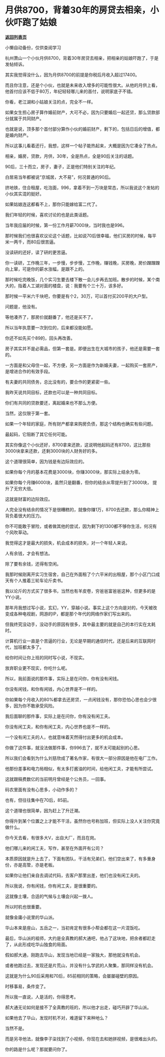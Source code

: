 # 月供8700，背着30年的房贷去相亲，小伙吓跑了姑娘

[**返回列表页**](/gzh/记忆承载3)

小懒自动备份，仅供查阅学习

杭州萧山一个小伙月供8700，背着30年房贷去相亲，把相亲的姑娘吓跑了，于是发帖倾诉。  

  

其实我觉得没什么，因为月供8700的前提是你税后月收入超过17400。  

  

而且你注意，还是个小伙，也就是未来收入增多的可能性很大。从他的月供上看，他首付应该不低于80万，年纪轻轻哪儿来的首付，说明家底子不错。

  

你看，老江湖和小姑娘关注的点，完全不一样。

  

如果女生担心房子算作婚前财产，大可不必，因为只要婚后一起还贷，那么贷款部分就属于共同财产。  

  

也就是说，顶多那个首付部分算作小伙的婚前财产，剩下的，包括日后的增值，都是婚内财产。

  

所以这事儿看着还行，我想，这样一个帖子能热起来，大概是因为它凑全了热点。

  

相亲，婚房，贷款，月供，30年，全是热点，全是90后关注的话题。  

  

90后，三十而立，房子，妻子，正是他们特别关注的年纪。  

  

白居易当年都被说“京城居，大不易”，何况普通的90后。

  

挤地铁，住合租屋，吃泡面，996，拿着不到一万块是常态，所以我说这个发帖的小伙其实混的挺好。

  

如果姑娘连这都看不上，那你只能嫁给富二代了。

  

我们年轻的时候，喜欢讨论的也是此类话题。

  

当年我应届的时候，第一份工作月薪7000块，当时我也是996。

  

那时候我们也很喜欢议论这个话题，比如说70后很幸福，他们买房的时候，每平米一两千，而80后很苦逼。

  

没读研的还好，读了研的更苦逼。

  

你一读研，工作晚三年，一步慢，步步慢，工作晚，赚钱晚，买房晚，房价蹭蹭蹭向上窜，可是你的薪水涨幅，是跟不上的。

  

那时候吃完晚饭，几个实习生要去楼下散一会儿步再去加班。散步的时候，某个南大的，指着人工湖对面的楼盘，说：我要有个三十万，该多好。

  

那时候一平米六千块吧，你要是有个2，30万，可以首付买200平的大户型。

  

问题是，他没有。

  

等他凑齐了，那房价就翻番了，他还是买不了。

  

所以当年执意要一次到位的，后来都没能如愿。

  

你还不如先买个89的，回头再改善。  

  

房子其实并不是必需品，但第一套是。即便出生在大城市的孩子，他还是需要一套的。

  

一方面是和父母住一起，不方便，另一方面是作为新婚夫妻，一起购买一套房产，是增进合作的有效手段。

  

有夫妻的共同债务，总比没有的，要合作的更紧密一些。

  

我昨天说共同目标，还款也可以是一种共同目标。

  

你们有共同的贷款要还，离起婚来也不那么方便。

  

当然，这仅限于第一套。  

  

如果一个年轻的家庭，所有财产都拿来购房负债，那这个结构也确实有些问题。

  

最起码，它阻断了其它任何可能。

  

其实你像这个小伙还好，8700拿来还款，这说明他起码还有8700，这比那些3000块拿来还款，还剩3000块的人财务好的多。  

  

这个道理很简单，因为钱是有边际效应的。

  

如果你每个月的基本花费是3000块，你赚3000块，那实际上结余为零。  

  

如果你每个月赚6000块，虽然只是翻番，但你的结余从零提升到了3000块， 提升了无穷大倍。

  

这就是财富的边际效应。

  

人完全没有结余的情况下是很糟糕的，就像你赚1万，8700去还款，那么你精神上背负着很大的压力。

  

你不可能敢于冒险，或者做其他的尝试，因为剩下的1300都不够你生活，何况有个风吹草动。

  

我觉得这才是最大的损失，机会成本的损失，对一个年轻人来说。

  

人有余钱，才会有想法。

  

除了要有余钱，还得有空闲。

  

我那时候刚离开实习生宿舍，自己在外面租了个六平米的出租屋，那个小区门口成天有个人推着三轮车论斤卖书。

  

我以论斤的方式买了很多书，当然也有羊皮卷，穷爸爸富爸爸这种，但更多的是YY小说。

  

那年月我想过写小说，玄幻，YY，穿越小说。事实上这个方向是对的，今天被改变成各种电视剧，网游的IP，都是那个年代的网络作家们写出来的。

  

但我终究没动手，没动手的原因有很多，其中最主要的就是自己的本行实在太耗时。

  

计算机行业一直是个苦逼的行业，无论是早期的通信时代，还是后来的互联网时代，加班都太多了。

  

给你时间让你上班的同时写小说，不现实。

  

放弃职业更不现实，你吃什么呢。

  

所以，我前面说的那件事，实际上是在问你，你有没有闲钱。

  

你没有闲钱，和你有闲钱，内心世界是不一样的。

  

你如果每个月收入的80%都拿去还房贷，一点闲钱没有，那你恐怕心思也会少很多，因为你不敢承受风险。

  

我后面聊的那件事，实际上是在问你，你有没有闲工夫。

  

你没有闲工夫，和你有闲工夫，内心世界也是不一样的。

  

一个没有闲工夫的人，也就意味着天然得付出更多的机会成本。

  

你做了这件事，就没法做那件事，你996去了，就不太可能起别的心思。

  

所以我们会看到为什么刘慈欣成了著名作家，有很大一部分原因是他在电厂工作。  

  

他那份差事和电力局相似，有太多打酱油的时间，给他闲工夫，才能有所尝试。

  

这就跟稿费数亿的当前明月曾经是个公务员，一回事。

  

码农里面有没有心思多，小动作多的？  

  

也有，但往往集中在70后，85前。

  

这个道理也很简单，因为赶上了升迁潮。

  

你得升到某个位置之上才能不干活，虽然你也号称加班，但实际上没人关注你究竟做什么。  

  

你今天去看，有很多大V，出自大厂，而且在岗。

  

他们哪儿来的闲工夫，写作，甚至在外面开有公司？

  

本质原因就是升上去了，下面有团队，干活有兄弟们，他们空出来了，有多重身份，亦是高管，亦是老板。

  

如果你让他们亲自去调试代码，去客户那里出差，他们也没有闲工夫的。

  

所以我说，你有闲钱，你有闲工夫，是很重要的。  

  

这就像土壤，合适的气候与土壤会兴起一拨人。

  

所以时机也很重要。

  

就像金庸小说里的华山派。

  

华山本来是座山，五岳之一，当初肯定有很多小帮会都在这一片混饭吃。

  

最后，华山派的祖师，大约是全真教的郝大通吧，他占了这块地，把余者都赶走了，从此形成吃华山独食的局面。

  

假如郝大通，刚跑去华山，发现当地已经是一家独大，那他就没有机会。

  

或者他跑过去，发现还是片荒山，并没有什么学武的人聚集，那同样没有机会。

  

这就是为什么90后采用和70后，85前相同的策略，会屡屡碰壁的原因。  

  

时移事易，条件变了。  

  

所以我一直说，人是活的，你得思考。

  

郝大通无论如何是接不了全真教的班的，所以他才出走，碰巧开辟了华山派。

  

如果他去了华山，发现时机不对，难道留下来种地么？  

  

当然不是。

  

而是另寻他法，就像李子柒找到了小视频，你现在去和她拼视频，是很难出头的。

  

你的路是什么呢？那就要问你了。


